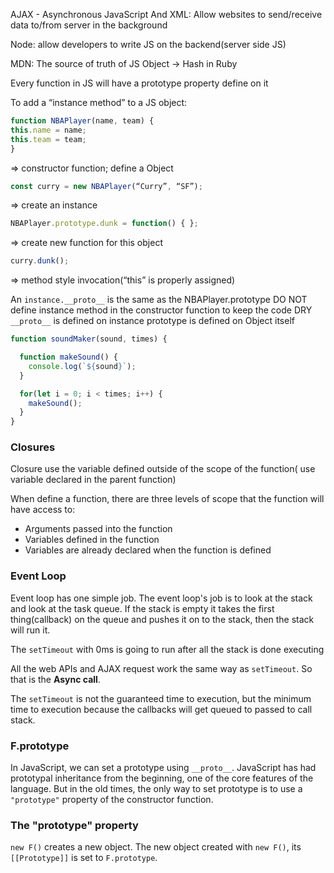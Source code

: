 AJAX - Asynchronous JavaScript And XML: Allow websites to send/receive data to/from server in the background

Node: allow developers to write JS on the backend(server side JS)

MDN: The source of truth of JS
Object -> Hash in Ruby

Every function in JS will have a prototype property define on it

To add a “instance method” to a JS object:
```JavaScript
function NBAPlayer(name, team) {
this.name = name;
this.team = team;
}
```  
=> constructor function; define a Object

```JavaScript
const curry = new NBAPlayer(“Curry”, “SF”);
```
=> create an instance
```JavaScript
NBAPlayer.prototype.dunk = function() { };
```
=> create new function for this object
```JavaScript
curry.dunk();
```
=> method style invocation(“this” is properly assigned)

An ```instance.__proto__``` is the same as the NBAPlayer.prototype
DO NOT define instance method in the constructor function to keep the code DRY
```__proto__``` is defined on instance
prototype is defined on Object itself

```JavaScript
function soundMaker(sound, times) {

  function makeSound() {
    console.log(`${sound}`);
  }

  for(let i = 0; i < times; i++) {
    makeSound();
  }
}
```

### Closures
Closure use the variable defined outside of the scope of the function( use variable declared in the parent function)

When define a function, there are three levels of scope that the function will have access to:
- Arguments passed into the function
- Variables defined in the function
- Variables are already declared when the function is defined

### Event Loop
Event loop has one simple job. The event loop's job is to look at the stack and look at the task queue. If the stack is empty it takes the first thing(callback) on the queue and pushes it on to the stack, then the stack will run it.

The ```setTimeout``` with 0ms is going to run after all the stack is done executing

All the web APIs and AJAX request work the same way as ```setTimeout```. So that is the __Async call__.

The ```setTimeout``` is not the guaranteed time to execution, but the minimum time to execution because the callbacks will get queued to passed to call stack.

### F.prototype
In JavaScript, we can set a prototype using ```__proto__```. JavaScript has had prototypal inheritance from the beginning, one of the core features of the language.
But in the old times, the only way to set prototype is to use a ```"prototype"``` property of the constructor function.

### The "prototype" property
```new F()``` creates a new object. The new object created with ```new F()```, its ```[[Prototype]]``` is set to ```F.prototype```.

